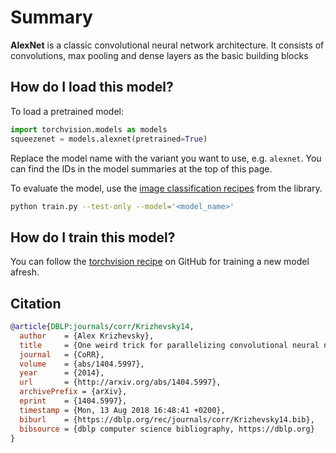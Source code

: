 <!--
Type: model-index
Collections:
- Name: AlexNet
  Paper: '1404.5997'
Models:
- Name: AlexNet
  Code: https://github.com/pytorch/vision/blob/5a315453da5089d66de94604ea49334a66552524/torchvision/models/alexnet.py#L53
  Config: https://github.com/pytorch/vision/tree/master/references/classification
  In Collection: AlexNet
  SOTAgentsdata:
    Architecture:
    - Convolution
    - Dropout
    - Dense Connections
    - ReLU
    - Max Pooling
    - Softmax
    Batch Size: 32
    Epochs: 90
    FLOPs: 1429383808
    ID: alexnet
    LR: 0.2
    LR Gamma: 0.1
    LR Step Size: 30
    Momentum: 0.9
    Parameters: 61100840
    Training Data:
    - ImageNet
    Training Resources: 8x NVIDIA V100 GPUs
    Training Techniques:
    - Weight Decay
    - SGD with Momentum
    Weight Decay: 0.0001
  Results:
  - Dataset: ImageNet
    Metrics:
      Top 1 Accuracy: 56.55%
      Top 5 Accuracy: 79.09%
    Task: Image Classification
  Weights: https://download.pytorch.org/models/alexnet-owt-4df8aa71.pth
-->

# Summary

**AlexNet** is a classic convolutional neural network architecture. It consists of convolutions, max pooling and dense layers as the basic building blocks

## How do I load this model?

To load a pretrained model:

```python
import torchvision.models as models
squeezenet = models.alexnet(pretrained=True)
```

Replace the model name with the variant you want to use, e.g. `alexnet`. You can find the IDs in the model summaries at the top of this page.

To evaluate the model, use the [image classification recipes]((https://github.com/pytorch/vision/tree/master/references/classification)) from the library.

```bash
python train.py --test-only --model='<model_name>'
```

## How do I train this model?

You can follow the [torchvision recipe](https://github.com/pytorch/vision/tree/master/references/classification) on GitHub for training a new model afresh.

## Citation

```BibTeX
@article{DBLP:journals/corr/Krizhevsky14,
  author    = {Alex Krizhevsky},
  title     = {One weird trick for parallelizing convolutional neural networks},
  journal   = {CoRR},
  volume    = {abs/1404.5997},
  year      = {2014},
  url       = {http://arxiv.org/abs/1404.5997},
  archivePrefix = {arXiv},
  eprint    = {1404.5997},
  timestamp = {Mon, 13 Aug 2018 16:48:41 +0200},
  biburl    = {https://dblp.org/rec/journals/corr/Krizhevsky14.bib},
  bibsource = {dblp computer science bibliography, https://dblp.org}
}
```
